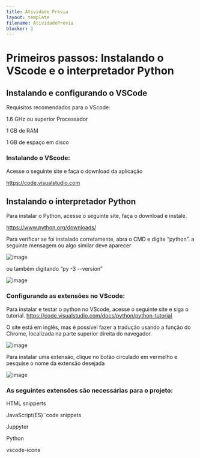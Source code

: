 ```yaml
---
title: Atividade Prévia
layout: template
filename: AtividadePrevia
blocker: 1
---
```


# Primeiros passos: Instalando o VScode e o interpretador Python

## Instalando e configurando o VSCode

Requisitos recomendados para o VScode:

1.6 GHz ou superior Processador

1 GB de RAM

1 GB de espaço em disco

### Instalando o VScode:
Acesse o seguinte site e faça o download da aplicação

https://code.visualstudio.com


## Instalando o interpretador Python

Para instalar o Python, acesse o seguinte site, faça o download e instale.

https://www.python.org/downloads/


Para verificar se foi instalado corretamente, abra o CMD e digite “python”.
a seguinte mensagem ou algo similar deve aparecer

![image](https://user-images.githubusercontent.com/65428645/132421891-90983d94-338b-4de3-b8e8-6d0d94c0c056.png)

ou também digitando “py -3 --version”

![image](https://user-images.githubusercontent.com/65428645/132421947-c9258cc8-61fd-489a-b468-09e72400d1a0.png)

### Configurando as extensões no VScode:

Para instalar e testar o python no VScode, acesse o seguinte site e siga o tutorial.
https://code.visualstudio.com/docs/python/python-tutorial

O site está em inglês, mas é possível fazer a tradução usando a função do Chrome, localizada na parte superior direita do navegador.

![image](https://user-images.githubusercontent.com/65428645/132422566-83e3fb79-f893-4e14-991a-5dc58d41e204.png)

Para instalar uma extensão, clique no botão circulado em vermelho e pesquise o nome da extensão desejada

![image](https://user-images.githubusercontent.com/65428645/132422586-9d505263-d8f4-49d0-af26-e7cf4f2ae8a7.png)

### As seguintes extensões são necessárias para o projeto:

HTML snipperts

JavaScript(ES)¨code snippets

Juppyter

Python

vscode-icons
